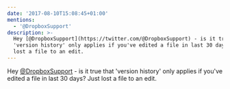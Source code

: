 ```yaml
---
date: '2017-08-10T15:08:45+01:00'
mentions:
  - '@DropboxSupport'
description: >-
  Hey [@DropboxSupport](https://twitter.com/@DropboxSupport) - is it true that
  'version history' only applies if you've edited a file in last 30 days? Just
  lost a file to an edit.
---
```

Hey [@DropboxSupport](https://twitter.com/@DropboxSupport) - is it true that 'version history' only applies if you've edited a file in last 30 days? Just lost a file to an edit.
